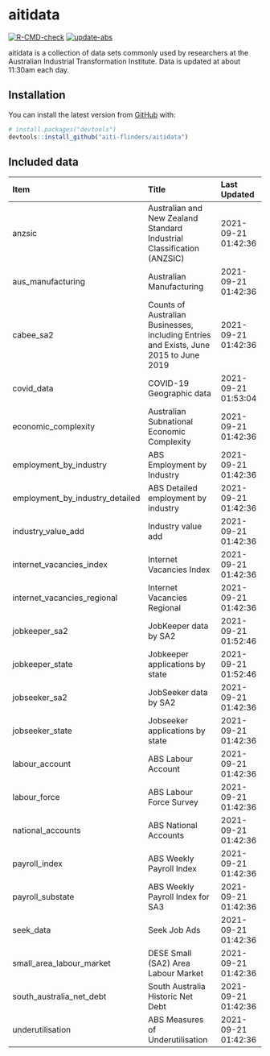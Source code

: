 
<!-- README.md is generated from README.Rmd. Please edit that file -->

# aitidata

<!-- badges: start -->

[![R-CMD-check](https://github.com/aiti-flinders/aitidata/actions/workflows/R-CMD-check.yaml/badge.svg)](https://github.com/aiti-flinders/aitidata/actions/workflows/R-CMD-check.yaml)
[![update-abs](https://github.com/aiti-flinders/aitidata/workflows/update-abs/badge.svg)](https://github.com/aiti-flinders/aitidata/actions)
<!-- badges: end -->

aitidata is a collection of data sets commonly used by researchers at
the Australian Industrial Transformation Institute. Data is updated at
about 11:30am each day.

## Installation

You can install the latest version from [GitHub](https://github.com/)
with:

``` r
# install.packages("devtools")
devtools::install_github("aiti-flinders/aitidata")
```

## Included data

| Item                               | Title                                                                                 | Last Updated        |
| :--------------------------------- | :------------------------------------------------------------------------------------ | :------------------ |
| anzsic                             | Australian and New Zealand Standard Industrial Classification (ANZSIC)                | 2021-09-21 01:42:36 |
| aus\_manufacturing                 | Australian Manufacturing                                                              | 2021-09-21 01:42:36 |
| cabee\_sa2                         | Counts of Australian Businesses, including Entries and Exists, June 2015 to June 2019 | 2021-09-21 01:42:36 |
| covid\_data                        | COVID-19 Geographic data                                                              | 2021-09-21 01:53:04 |
| economic\_complexity               | Australian Subnational Economic Complexity                                            | 2021-09-21 01:42:36 |
| employment\_by\_industry           | ABS Employment by Industry                                                            | 2021-09-21 01:42:36 |
| employment\_by\_industry\_detailed | ABS Detailed employment by industry                                                   | 2021-09-21 01:42:36 |
| industry\_value\_add               | Industry value add                                                                    | 2021-09-21 01:42:36 |
| internet\_vacancies\_index         | Internet Vacancies Index                                                              | 2021-09-21 01:42:36 |
| internet\_vacancies\_regional      | Internet Vacancies Regional                                                           | 2021-09-21 01:42:36 |
| jobkeeper\_sa2                     | JobKeeper data by SA2                                                                 | 2021-09-21 01:52:46 |
| jobkeeper\_state                   | Jobkeeper applications by state                                                       | 2021-09-21 01:52:46 |
| jobseeker\_sa2                     | JobSeeker data by SA2                                                                 | 2021-09-21 01:42:36 |
| jobseeker\_state                   | Jobseeker applications by state                                                       | 2021-09-21 01:42:36 |
| labour\_account                    | ABS Labour Account                                                                    | 2021-09-21 01:42:36 |
| labour\_force                      | ABS Labour Force Survey                                                               | 2021-09-21 01:42:36 |
| national\_accounts                 | ABS National Accounts                                                                 | 2021-09-21 01:42:36 |
| payroll\_index                     | ABS Weekly Payroll Index                                                              | 2021-09-21 01:42:36 |
| payroll\_substate                  | ABS Weekly Payroll Index for SA3                                                      | 2021-09-21 01:42:36 |
| seek\_data                         | Seek Job Ads                                                                          | 2021-09-21 01:42:36 |
| small\_area\_labour\_market        | DESE Small (SA2) Area Labour Market                                                   | 2021-09-21 01:42:36 |
| south\_australia\_net\_debt        | South Australia Historic Net Debt                                                     | 2021-09-21 01:42:36 |
| underutilisation                   | ABS Measures of Underutilisation                                                      | 2021-09-21 01:42:36 |
